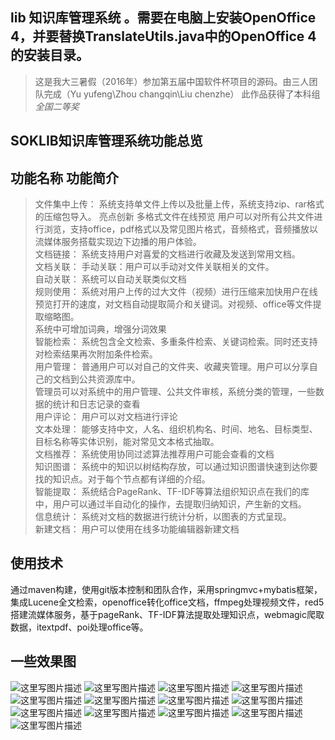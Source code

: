 ## lib  知识库管理系统 。需要在电脑上安装OpenOffice 4，并要替换TranslateUtils.java中的OpenOffice 4的安装目录。
>这是我大三暑假（2016年）参加第五届中国软件杯项目的源码。由三人团队完成（Yu yufeng\Zhou changqin\Liu chenzhe）
此作品获得了本科组*全国二等奖*
## SOKLIB知识库管理系统功能总览  
## 功能名称	功能简介  
>文件集中上传：	系统支持单文件上传以及批量上传，系统支持zip、rar格式的压缩包导入。 亮点创新 
多格式文件在线预览	用户可以对所有公共文件进行浏览，支持office，pdf格式以及常见图片格式，音频格式，音频播放以流媒体服务搭载实现边下边播的用户体验。  
文档链接：	系统支持用户对喜爱的文档进行收藏及发送到常用文档。  
文档关联：	手动关联：用户可以手动对文件关联相关的文件。  
自动关联：  系统可以自动关联类似文档   
规则使用：	系统对用户上传的过大文件（视频）进行压缩来加快用户在线预览打开的速度，对文档自动提取简介和关键词。对视频、office等文件提取缩略图。  
系统中可增加词典，增强分词效果  
智能检索：	系统包含全文检索、多重条件检索、关键词检索。同时还支持对检索结果再次附加条件检索。  
用户管理：	普通用户可以对自己的文件夹、收藏夹管理。用户可以分享自己的文档到公共资源库中。  
管理员可以对系统中的用户管理、公共文件审核，系统分类的管理，一些数据的统计和日志记录的查看  
用户评论：	用户可以对文档进行评论  
文本处理：	能够支持中文，人名、组织机构名、时间、地名、目标类型、目标名称等实体识别，能对常见文本格式抽取。  
文档推荐：	系统使用协同过滤算法推荐用户可能会查看的文档  
知识图谱：	系统中的知识以树结构存放，可以通过知识图谱快速到达你要找的知识点。对于每个节点都有详细的介绍。  
智能提取：	系统结合PageRank、TF-IDF等算法组织知识点在我们的库中，用户可以通过半自动化的操作，去提取归纳知识，产生新的文档。  
信息统计：	系统对文档的数据进行统计分析，以图表的方式呈现。  
新建文档：	用户可以使用在线多功能编辑器新建文档  
## 使用技术
通过maven构建，使用git版本控制和团队合作，采用springmvc+mybatis框架，集成Lucene全文检索，openoffice转化office文档，ffmpeg处理视频文件，red5搭建流媒体服务，基于pageRank、TF-IDF算法提取处理知识点，webmagic爬取数据，itextpdf、poi处理office等。
## 一些效果图
![这里写图片描述](https://img-blog.csdn.net/2018032808312038?watermark/2/text/aHR0cHM6Ly9ibG9nLmNzZG4ubmV0L3FxXzE4ODYwNjUz/font/5a6L5L2T/fontsize/400/fill/I0JBQkFCMA==/dissolve/70)
![这里写图片描述](https://img-blog.csdn.net/20180328083133507?watermark/2/text/aHR0cHM6Ly9ibG9nLmNzZG4ubmV0L3FxXzE4ODYwNjUz/font/5a6L5L2T/fontsize/400/fill/I0JBQkFCMA==/dissolve/70)
![这里写图片描述](https://img-blog.csdn.net/20180328083140794?watermark/2/text/aHR0cHM6Ly9ibG9nLmNzZG4ubmV0L3FxXzE4ODYwNjUz/font/5a6L5L2T/fontsize/400/fill/I0JBQkFCMA==/dissolve/70)
![这里写图片描述](https://img-blog.csdn.net/20180328083146834?watermark/2/text/aHR0cHM6Ly9ibG9nLmNzZG4ubmV0L3FxXzE4ODYwNjUz/font/5a6L5L2T/fontsize/400/fill/I0JBQkFCMA==/dissolve/70)
![这里写图片描述](https://img-blog.csdn.net/20180328083153317?watermark/2/text/aHR0cHM6Ly9ibG9nLmNzZG4ubmV0L3FxXzE4ODYwNjUz/font/5a6L5L2T/fontsize/400/fill/I0JBQkFCMA==/dissolve/70)
![这里写图片描述](https://img-blog.csdn.net/20180328083159259?watermark/2/text/aHR0cHM6Ly9ibG9nLmNzZG4ubmV0L3FxXzE4ODYwNjUz/font/5a6L5L2T/fontsize/400/fill/I0JBQkFCMA==/dissolve/70)
![这里写图片描述](https://img-blog.csdn.net/20180328083206801?watermark/2/text/aHR0cHM6Ly9ibG9nLmNzZG4ubmV0L3FxXzE4ODYwNjUz/font/5a6L5L2T/fontsize/400/fill/I0JBQkFCMA==/dissolve/70)
![这里写图片描述](https://img-blog.csdn.net/20180328083212647?watermark/2/text/aHR0cHM6Ly9ibG9nLmNzZG4ubmV0L3FxXzE4ODYwNjUz/font/5a6L5L2T/fontsize/400/fill/I0JBQkFCMA==/dissolve/70)
![这里写图片描述](https://img-blog.csdn.net/20180328083219460?watermark/2/text/aHR0cHM6Ly9ibG9nLmNzZG4ubmV0L3FxXzE4ODYwNjUz/font/5a6L5L2T/fontsize/400/fill/I0JBQkFCMA==/dissolve/70)
![这里写图片描述](https://img-blog.csdn.net/2018032808322799?watermark/2/text/aHR0cHM6Ly9ibG9nLmNzZG4ubmV0L3FxXzE4ODYwNjUz/font/5a6L5L2T/fontsize/400/fill/I0JBQkFCMA==/dissolve/70)
![这里写图片描述](https://img-blog.csdn.net/20180328083234339?watermark/2/text/aHR0cHM6Ly9ibG9nLmNzZG4ubmV0L3FxXzE4ODYwNjUz/font/5a6L5L2T/fontsize/400/fill/I0JBQkFCMA==/dissolve/70)
![这里写图片描述](https://img-blog.csdn.net/2018032808324141?watermark/2/text/aHR0cHM6Ly9ibG9nLmNzZG4ubmV0L3FxXzE4ODYwNjUz/font/5a6L5L2T/fontsize/400/fill/I0JBQkFCMA==/dissolve/70)
![这里写图片描述](https://img-blog.csdn.net/20180328083247910?watermark/2/text/aHR0cHM6Ly9ibG9nLmNzZG4ubmV0L3FxXzE4ODYwNjUz/font/5a6L5L2T/fontsize/400/fill/I0JBQkFCMA==/dissolve/70)


